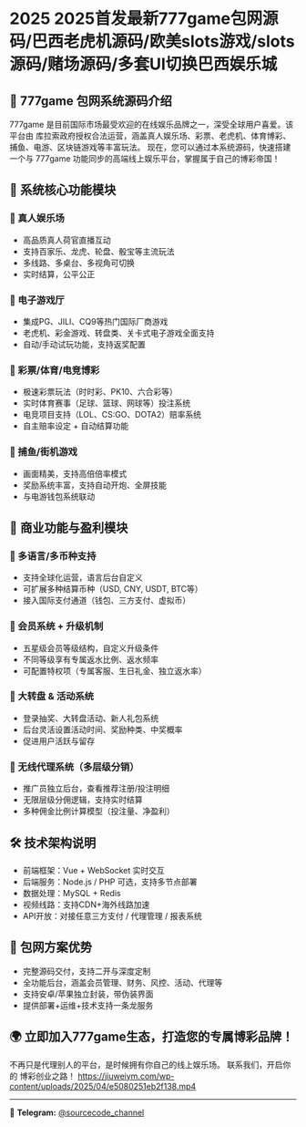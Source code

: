 # 2025 2025首发最新777game包网源码/巴西老虎机源码/欧美slots游戏/slots源码/赌场源码/多套UI切换巴西娱乐城



## 🎰 777game 包网系统源码介绍

777game 是目前国际市场最受欢迎的在线娱乐品牌之一，深受全球用户喜爱。该平台由 库拉索政府授权合法运营，涵盖真人娱乐场、彩票、老虎机、体育博彩、捕鱼、电游、区块链游戏等丰富玩法。
现在，您可以通过本系统源码，快速搭建一个与 777game 功能同步的高端线上娱乐平台，掌握属于自己的博彩帝国！


## 🔧 系统核心功能模块



### 🎲 真人娱乐场

- 高品质真人荷官直播互动
- 支持百家乐、龙虎、轮盘、骰宝等主流玩法
- 多线路、多桌台、多视角可切换
- 实时结算，公平公正


### 🎰 电子游戏厅

- 集成PG、JILI、CQ9等热门国际厂商游戏
- 老虎机、彩金游戏、转盘类、关卡式电子游戏全面支持
- 自动/手动试玩功能，支持返奖配置


### 🎯 彩票/体育/电竞博彩

- 极速彩票玩法（时时彩、PK10、六合彩等）
- 实时体育赛事（足球、篮球、网球等）投注系统
- 电竞项目支持（LOL、CS:GO、DOTA2）赔率系统
- 自主赔率设定 + 自动结算功能


### 🎣 捕鱼/街机游戏

- 画面精美，支持高倍倍率模式
- 奖励系统丰富，支持自动开炮、全屏技能
- 与电游钱包系统联动


## 💼 商业功能与盈利模块



### 🧬 多语言/多币种支持

- 支持全球化运营，语言后台自定义
- 可扩展多种结算币种（USD, CNY, USDT, BTC等）
- 接入国际支付通道（钱包、三方支付、虚拟币）


### 🌟 会员系统 + 升级机制

- 五星级会员等级结构，自定义升级条件
- 不同等级享有专属返水比例、返水频率
- 可配置特权项（专属客服、生日礼金、独立返水率）


### 🎡 大转盘 & 活动系统

- 登录抽奖、大转盘活动、新人礼包系统
- 后台灵活设置活动时间、奖励种类、中奖概率
- 促进用户活跃与留存


### 🤝 无线代理系统（多层级分销）

- 推广员独立后台，查看推荐注册/投注明细
- 无限层级分佣逻辑，支持实时结算
- 多种佣金比例计算模型（投注量、净盈利）


## 🛠 技术架构说明

- 前端框架：Vue + WebSocket 实时交互
- 后端服务：Node.js / PHP 可选，支持多节点部署
- 数据处理：MySQL + Redis
- 视频线路：支持CDN+海外线路加速
- API开放：对接任意三方支付 / 代理管理 / 报表系统


## 🚀 包网方案优势

- 完整源码交付，支持二开与深度定制
- 全功能后台，涵盖会员管理、财务、风控、活动、代理等
- 支持安卓/苹果独立封装，带伪装界面
- 提供部署+运维+技术支持一条龙服务


## 🌍 立即加入777game生态，打造您的专属博彩品牌！

不再只是代理别人的平台，是时候拥有你自己的线上娱乐场。 联系我们，开启你的 博彩创业之路！
https://jiuweiym.com/wp-content/uploads/2025/04/e5080251eb2f138.mp4

---
📢 **Telegram:** [@sourcecode_channel](https://t.me/sourcecode_channel)
